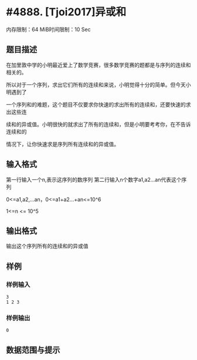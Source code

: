 # #4888. [Tjoi2017]异或和

内存限制：64 MiB时间限制：10 Sec

## 题目描述

在加里敦中学的小明最近爱上了数学竞赛，很多数学竞赛的题都是与序列的连续和相关的。

所以对于一个序列，求出它们所有的连续和来说，小明觉得十分的简单。但今天小明遇到了

一个序列和的难题，这个题目不仅要求你快速的求出所有的连续和，还要快速的求出这些连

续和的异或值。小明很快的就求出了所有的连续和，但是小明要考考你，在不告诉连续和的

情况下，让你快速求是序列所有连续和的异或值。

## 输入格式

第一行输入一个n,表示这序列的数序列 第二行输入n个数字a1,a2...an代表这个序列

0<=a1,a2,...an，0<=a1+a2...+an<=10^6

1<=n <= 10^5

## 输出格式

输出这个序列所有的连续和的异或值

## 样例

### 样例输入

    
    3
    1 2 3
    

### 样例输出

    
    0
    

## 数据范围与提示
